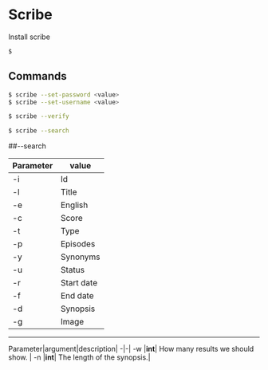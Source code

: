 # Scribe

Install scribe
```bash
$ 
```

## Commands

```bash
$ scribe --set-password <value>
$ scribe --set-username <value>
```

```bash
$ scribe --verify
```

```bash
$ scribe --search
```

##--search

Parameter|value|
-|-|
-i|Id|
-l|Title|
-e|English|
-c|Score|
-t|Type|
-p|Episodes|
-y|Synonyms|
-u|Status|
-r|Start date|
-f|End date|
-d|Synopsis|
-g|Image|

----------

Parameter|argument|description|
-|-|
-w  |**int**| How many results we should show. |
-n  |**int**| The length of the synopsis.|

